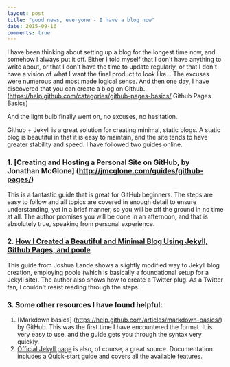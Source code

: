 ```yaml
---
layout: post
title: "good news, everyone - I have a blog now"
date: 2015-09-16
comments: true
---
```


I have been thinking about setting up a blog for the longest time now, and somehow I always put it off. Either I told myself that I don't have anything to write about, or that I don't have the time to update regularly, or that I don't have a vision of what I want the final product to look like... The excuses were numerous and most made logical sense. 
And then one day, I have discovered that you can create a blog on Github.
(https://help.github.com/categories/github-pages-basics/ Github Pages Basics)

And the light bulb finally went on, no excuses, no hesitation. 

Github + Jekyll is a great solution for creating minimal, static blogs. A static blog is beautiful in that it is easy to maintain, and the site tends to have greater stability and speed. 
I have followed two guides online. 

### 1.  [Creating and Hosting a Personal Site on GitHub, by Jonathan McGlone] (http://jmcglone.com/guides/github-pages/) 
This is a fantastic guide that is great for GitHub beginners. The steps are easy to follow and all topics are covered in enough detail to ensure understanding, yet in a brief manner, so you will be off the ground in no time at all. The author promises you will be done in an afternoon, and that is absolutely true, speaking from personal experience.

### 2. [How I Created a Beautiful and Minimal Blog Using Jekyll, Github Pages, and poole](http://joshualande.com/jekyll-github-pages-poole/)
This guide from Joshua Lande shows a slightly modified way to Jekyll blog creation, employing poole (which is basically a foundational setup for a Jekyll site). The author also shows how to create a Twitter plug. As a Twitter fan, I couldn't resist reading  through the steps.

### 3. Some other resources I have found helpful:
  1. [Markdown basics] (https://help.github.com/articles/markdown-basics/) by GitHub. This was the first time I have encountered the format. It is very easy to use, and the guide gets you through the syntax very quickly.
  2. [Official Jekyll page](https://jekyllrb.com/) is also, of course, a great source. Documentation includes a Quick-start guide and covers all the available features. 

